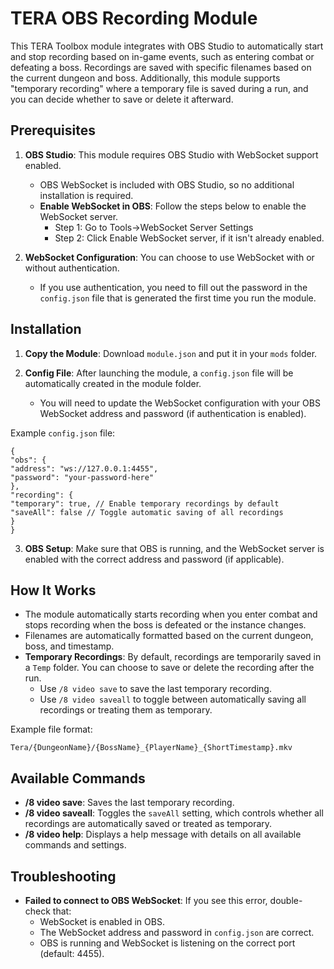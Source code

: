 # TERA OBS Recording Module

This TERA Toolbox module integrates with OBS Studio to automatically start and stop recording based on in-game events, such as entering combat or defeating a boss. Recordings are saved with specific filenames based on the current dungeon and boss. Additionally, this module supports "temporary recording" where a temporary file is saved during a run, and you can decide whether to save or delete it afterward.

## Prerequisites

1. **OBS Studio**: This module requires OBS Studio with WebSocket support enabled.

   - OBS WebSocket is included with OBS Studio, so no additional installation is required.
   - **Enable WebSocket in OBS**: Follow the steps below to enable the WebSocket server.
     - Step 1: Go to Tools->WebSocket Server Settings
     - Step 2: Click Enable WebSocket server, if it isn't already enabled.

2. **WebSocket Configuration**: You can choose to use WebSocket with or without authentication.
   - If you use authentication, you need to fill out the password in the `config.json` file that is generated the first time you run the module.

## Installation

1. **Copy the Module**: Download `module.json` and put it in your `mods` folder.

2. **Config File**: After launching the module, a `config.json` file will be automatically created in the module folder.
   - You will need to update the WebSocket configuration with your OBS WebSocket address and password (if authentication is enabled).

Example `config.json` file:

```
{
"obs": {
"address": "ws://127.0.0.1:4455",
"password": "your-password-here"
},
"recording": {
"temporary": true, // Enable temporary recordings by default
"saveAll": false // Toggle automatic saving of all recordings
}
}
```

3. **OBS Setup**: Make sure that OBS is running, and the WebSocket server is enabled with the correct address and password (if applicable).

## How It Works

- The module automatically starts recording when you enter combat and stops recording when the boss is defeated or the instance changes.
- Filenames are automatically formatted based on the current dungeon, boss, and timestamp.
- **Temporary Recordings**: By default, recordings are temporarily saved in a `Temp` folder. You can choose to save or delete the recording after the run.
  - Use `/8 video save` to save the last temporary recording.
  - Use `/8 video saveall` to toggle between automatically saving all recordings or treating them as temporary.

Example file format:

```
Tera/{DungeonName}/{BossName}_{PlayerName}_{ShortTimestamp}.mkv
```

## Available Commands

- **/8 video save**: Saves the last temporary recording.
- **/8 video saveall**: Toggles the `saveAll` setting, which controls whether all recordings are automatically saved or treated as temporary.
- **/8 video help**: Displays a help message with details on all available commands and settings.

## Troubleshooting

- **Failed to connect to OBS WebSocket**: If you see this error, double-check that:
  - WebSocket is enabled in OBS.
  - The WebSocket address and password in `config.json` are correct.
  - OBS is running and WebSocket is listening on the correct port (default: 4455).
